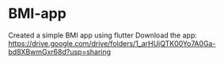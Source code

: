 # BMI-app
Created a simple BMI app using flutter
Download the app: https://drive.google.com/drive/folders/1_arHUjQTK00Yo7A0Ga-bd8XBwmGxr68d?usp=sharing
